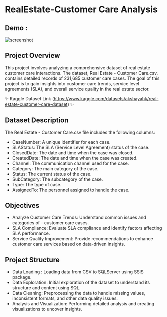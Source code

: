 # RealEstate-Customer Care Analysis

## Demo :

![screenshot](https://github.com/user-attachments/assets/7fafadb1-0fc0-4592-86aa-c142ff997600)

## Project Overview
This project involves analyzing a comprehensive dataset of real estate customer care interactions. The dataset, Real Estate - Customer Care.csv, contains detailed records of 231,685 customer care cases. The goal of this project is to gain insights into customer care trends, service level agreements (SLA), and overall service quality in the real estate sector.

✨ Kaggle Dataset Link (https://www.kaggle.com/datasets/akshayahk/real-estate-customer-care-dataset) ✨

## Dataset Description
The Real Estate - Customer Care.csv file includes the following columns:
- CaseNumber: A unique identifier for each case.
- SLAStatus: The SLA (Service Level Agreement) status of the case.
- ClosedDate: The date and time when the case was closed.
- CreatedDate: The date and time when the case was created.
- Channel: The communication channel used for the case.
- Category: The main category of the case.
- Status: The current status of the case.
- SubCategory: The subcategory of the case.
- Type: The type of case.
- AssignedTo: The personnel assigned to handle the case.

## Objectives
- Analyze Customer Care Trends: Understand common issues and categories of - customer care cases.
- SLA Compliance: Evaluate SLA compliance and identify factors affecting SLA performance.
- Service Quality Improvement: Provide recommendations to enhance customer care services based on data-driven insights.

## Project Structure
- Data Loading : Loading data from CSV to SQLServer using SSIS package.
- Data Exploration: Initial exploration of the dataset to understand its structure and content using SQL.
- Data Cleaning: Preprocessing the data to handle missing values, inconsistent formats, and other data quality issues.
- Analysis and Visualization: Performing detailed analysis and creating visualizations to uncover insights.



